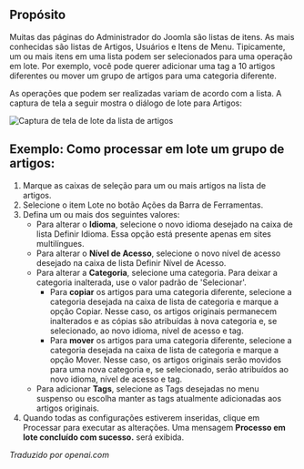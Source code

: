 <!-- Filename: Help6.x:List_Batch_Process  / Display title: Listar Processo em Lote -->

## Propósito

Muitas das páginas do Administrador do Joomla são listas de itens. As mais conhecidas são listas de Artigos, Usuários e Itens de Menu. Tipicamente, um ou mais itens em uma lista podem ser selecionados para uma operação em lote. Por exemplo, você pode querer adicionar uma tag a 10 artigos diferentes ou mover um grupo de artigos para uma categoria diferente.

As operações que podem ser realizadas variam de acordo com a lista. A captura de tela a seguir mostra o diálogo de lote para Artigos:

![Captura de tela de lote da lista de artigos](../../../ptbr/images/common-elements/articles-list-batch.png)

## Exemplo: Como processar em lote um grupo de artigos:

1. Marque as caixas de seleção para um ou mais artigos na lista de artigos.
2. Selecione o item Lote no botão Ações da Barra de Ferramentas.
3. Defina um ou mais dos seguintes valores:
    - Para alterar o **Idioma**, selecione o novo idioma desejado na
      caixa de lista Definir Idioma. Essa opção está presente apenas
      em sites multilíngues.
    - Para alterar o **Nível de Acesso**, selecione o novo nível de
      acesso desejado na caixa de lista Definir Nível de Acesso.
    - Para alterar a **Categoria**, selecione uma categoria. Para
      deixar a categoria inalterada, use o valor padrão de 'Selecionar'.
      - Para **copiar** os artigos para uma categoria diferente, selecione
        a categoria desejada na caixa de lista de categoria e marque a
        opção Copiar. Nesse caso, os artigos originais permanecem inalterados
        e as cópias são atribuídas à nova categoria e, se selecionado,
        ao novo idioma, nível de acesso e tag.
      - Para **mover** os artigos para uma categoria diferente, selecione
        a categoria desejada na caixa de lista de categoria e marque a
        opção Mover. Nesse caso, os artigos originais serão movidos para
        uma nova categoria e, se selecionado, serão atribuídos ao novo idioma,
        nível de acesso e tag.
    - Para adicionar **Tags**, selecione as Tags desejadas no menu suspenso
      ou escolha manter as tags atualmente adicionadas aos artigos originais.
4. Quando todas as configurações estiverem inseridas, clique em Processar
    para executar as alterações. Uma mensagem **Processo em lote concluído com sucesso.**
    será exibida.

*Traduzido por openai.com*

